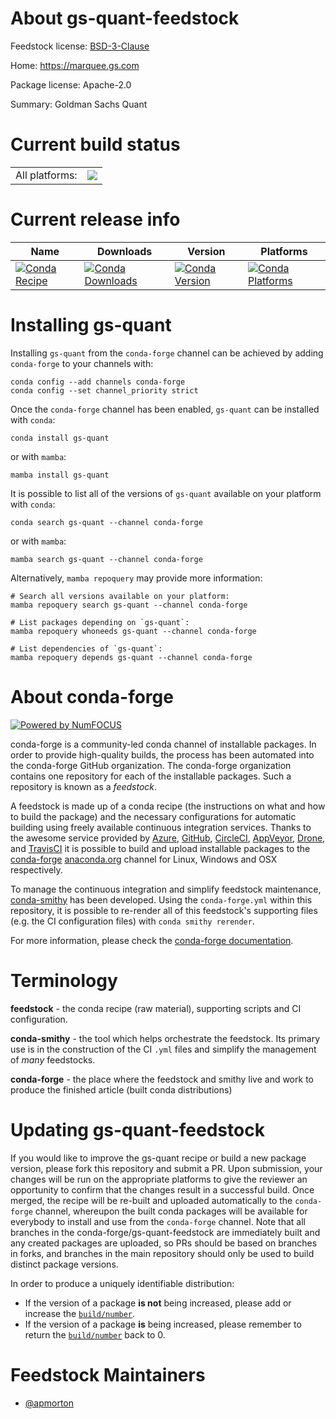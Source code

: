 About gs-quant-feedstock
========================

Feedstock license: [BSD-3-Clause](https://github.com/conda-forge/gs-quant-feedstock/blob/main/LICENSE.txt)

Home: https://marquee.gs.com

Package license: Apache-2.0

Summary: Goldman Sachs Quant

Current build status
====================


<table><tr><td>All platforms:</td>
    <td>
      <a href="https://dev.azure.com/conda-forge/feedstock-builds/_build/latest?definitionId=22775&branchName=main">
        <img src="https://dev.azure.com/conda-forge/feedstock-builds/_apis/build/status/gs-quant-feedstock?branchName=main">
      </a>
    </td>
  </tr>
</table>

Current release info
====================

| Name | Downloads | Version | Platforms |
| --- | --- | --- | --- |
| [![Conda Recipe](https://img.shields.io/badge/recipe-gs--quant-green.svg)](https://anaconda.org/conda-forge/gs-quant) | [![Conda Downloads](https://img.shields.io/conda/dn/conda-forge/gs-quant.svg)](https://anaconda.org/conda-forge/gs-quant) | [![Conda Version](https://img.shields.io/conda/vn/conda-forge/gs-quant.svg)](https://anaconda.org/conda-forge/gs-quant) | [![Conda Platforms](https://img.shields.io/conda/pn/conda-forge/gs-quant.svg)](https://anaconda.org/conda-forge/gs-quant) |

Installing gs-quant
===================

Installing `gs-quant` from the `conda-forge` channel can be achieved by adding `conda-forge` to your channels with:

```
conda config --add channels conda-forge
conda config --set channel_priority strict
```

Once the `conda-forge` channel has been enabled, `gs-quant` can be installed with `conda`:

```
conda install gs-quant
```

or with `mamba`:

```
mamba install gs-quant
```

It is possible to list all of the versions of `gs-quant` available on your platform with `conda`:

```
conda search gs-quant --channel conda-forge
```

or with `mamba`:

```
mamba search gs-quant --channel conda-forge
```

Alternatively, `mamba repoquery` may provide more information:

```
# Search all versions available on your platform:
mamba repoquery search gs-quant --channel conda-forge

# List packages depending on `gs-quant`:
mamba repoquery whoneeds gs-quant --channel conda-forge

# List dependencies of `gs-quant`:
mamba repoquery depends gs-quant --channel conda-forge
```


About conda-forge
=================

[![Powered by
NumFOCUS](https://img.shields.io/badge/powered%20by-NumFOCUS-orange.svg?style=flat&colorA=E1523D&colorB=007D8A)](https://numfocus.org)

conda-forge is a community-led conda channel of installable packages.
In order to provide high-quality builds, the process has been automated into the
conda-forge GitHub organization. The conda-forge organization contains one repository
for each of the installable packages. Such a repository is known as a *feedstock*.

A feedstock is made up of a conda recipe (the instructions on what and how to build
the package) and the necessary configurations for automatic building using freely
available continuous integration services. Thanks to the awesome service provided by
[Azure](https://azure.microsoft.com/en-us/services/devops/), [GitHub](https://github.com/),
[CircleCI](https://circleci.com/), [AppVeyor](https://www.appveyor.com/),
[Drone](https://cloud.drone.io/welcome), and [TravisCI](https://travis-ci.com/)
it is possible to build and upload installable packages to the
[conda-forge](https://anaconda.org/conda-forge) [anaconda.org](https://anaconda.org/)
channel for Linux, Windows and OSX respectively.

To manage the continuous integration and simplify feedstock maintenance,
[conda-smithy](https://github.com/conda-forge/conda-smithy) has been developed.
Using the ``conda-forge.yml`` within this repository, it is possible to re-render all of
this feedstock's supporting files (e.g. the CI configuration files) with ``conda smithy rerender``.

For more information, please check the [conda-forge documentation](https://conda-forge.org/docs/).

Terminology
===========

**feedstock** - the conda recipe (raw material), supporting scripts and CI configuration.

**conda-smithy** - the tool which helps orchestrate the feedstock.
                   Its primary use is in the construction of the CI ``.yml`` files
                   and simplify the management of *many* feedstocks.

**conda-forge** - the place where the feedstock and smithy live and work to
                  produce the finished article (built conda distributions)


Updating gs-quant-feedstock
===========================

If you would like to improve the gs-quant recipe or build a new
package version, please fork this repository and submit a PR. Upon submission,
your changes will be run on the appropriate platforms to give the reviewer an
opportunity to confirm that the changes result in a successful build. Once
merged, the recipe will be re-built and uploaded automatically to the
`conda-forge` channel, whereupon the built conda packages will be available for
everybody to install and use from the `conda-forge` channel.
Note that all branches in the conda-forge/gs-quant-feedstock are
immediately built and any created packages are uploaded, so PRs should be based
on branches in forks, and branches in the main repository should only be used to
build distinct package versions.

In order to produce a uniquely identifiable distribution:
 * If the version of a package **is not** being increased, please add or increase
   the [``build/number``](https://docs.conda.io/projects/conda-build/en/latest/resources/define-metadata.html#build-number-and-string).
 * If the version of a package **is** being increased, please remember to return
   the [``build/number``](https://docs.conda.io/projects/conda-build/en/latest/resources/define-metadata.html#build-number-and-string)
   back to 0.

Feedstock Maintainers
=====================

* [@apmorton](https://github.com/apmorton/)

